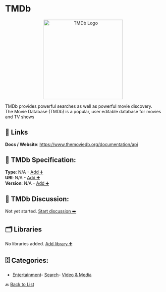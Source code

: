 # TMDb
<p align="center">
    <img width="256" src="https://raw.githubusercontent.com/apis-list/apis-list/main/apis/tmdb/logo_256x256.png" alt="TMDb Logo"/>
</p>
TMDb provides powerful searches as well as powerful movie discovery.  The Movie Database (TMDb) is a popular, user editable database for movies and TV shows

##  🔗 Links
**Docs / Website**: https://www.themoviedb.org/documentation/api

## 🧬 TMDb Specification:
**Type**: N/A - [Add ➕](https://github.com/apis-list/apis-list/edit/main/apis.yaml#L18714)  
**URI**: N/A - [Add ➕](https://github.com/apis-list/apis-list/edit/main/apis.yaml#L18714)  
**Version**: N/A - [Add ➕](https://github.com/apis-list/apis-list/edit/main/apis.yaml#L18714)

## 💬 TMDb Discussion:
Not yet started. [Start discussion ➡️](https://github.com/apis-list/apis-list/discussions/new)

## 🗂️ Libraries

No libraries added. [Add library ➕](https://github.com/apis-list/apis-list/edit/main/apis.yaml#L18714)    


## 🗄️ Categories:
- [Entertainment](https://github.com/apis-list/apis-list#entertainment-)- [Search](https://github.com/apis-list/apis-list#search-)- [Video & Media](https://github.com/apis-list/apis-list#video--media-)

🔙  [Back to List](https://github.com/apis-list/apis-list)
